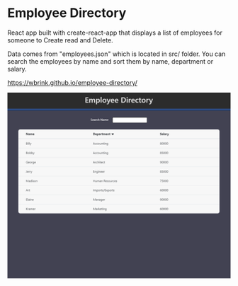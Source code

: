 # Employee Directory

React app built with create-react-app that displays a list of employees for someone to Create read and Delete.

Data comes from "employees.json" which is located in src/ folder. You can search the employees by name and sort them by name, department or salary.



https://wbrink.github.io/employee-directory/

![image of application](./public/employee_directory.PNG)